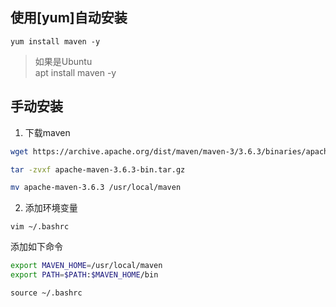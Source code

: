 ## 使用[yum]自动安装

`yum install maven -y` 

> 如果是Ubuntu  
> apt install maven -y

## 手动安装

1. 下载maven

```bash
wget https://archive.apache.org/dist/maven/maven-3/3.6.3/binaries/apache-maven-3.6.3-bin.tar.gz

tar -zvxf apache-maven-3.6.3-bin.tar.gz

mv apache-maven-3.6.3 /usr/local/maven
```

2. 添加环境变量

`vim ~/.bashrc` 

添加如下命令
```bash
export MAVEN_HOME=/usr/local/maven
export PATH=$PATH:$MAVEN_HOME/bin
``` 

`source ~/.bashrc` 


